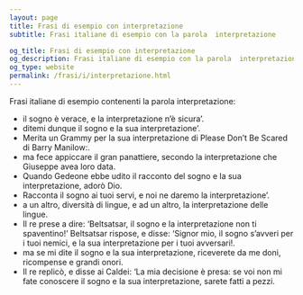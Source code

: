 ```yaml
---
layout: page
title: Frasi di esempio con interpretazione 
subtitle: Frasi italiane di esempio con la parola  interpretazione

og_title: Frasi di esempio con interpretazione 
og_description: Frasi italiane di esempio con la parola  interpretazione
og_type: website
permalink: /frasi/i/interpretazione.html
---
```


Frasi italiane di esempio contenenti la parola interpretazione:


- il sogno è verace, e la interpretazione n’è sicura’.
- ditemi dunque il sogno e la sua interpretazione’.
- Merita un Grammy per la sua interpretazione di Please Don’t Be Scared di Barry Manilow:.
- ma fece appiccare il gran panattiere, secondo la interpretazione che Giuseppe avea loro data.
- Quando Gedeone ebbe udito il racconto del sogno e la sua interpretazione, adorò Dio.
- Racconta il sogno ai tuoi servi, e noi ne daremo la interpretazione’.
- a un altro, diversità di lingue, e ad un altro, la interpretazione delle lingue.
- Il re prese a dire: ‘Beltsatsar, il sogno e la interpretazione non ti spaventino!’ Beltsatsar rispose, e disse: ‘Signor mio, il sogno s’avveri per i tuoi nemici, e la sua interpretazione per i tuoi avversari!.
- ma se mi dite il sogno e la sua interpretazione, riceverete da me doni, ricompense e grandi onori.
- Il re replicò, e disse ai Caldei: ‘La mia decisione è presa: se voi non mi fate conoscere il sogno e la sua interpretazione, sarete fatti a pezzi.
